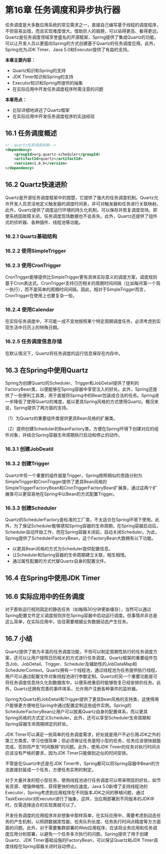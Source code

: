 # 第16章 任务调度和异步执行器

任务调度是大多数应用系统的常见需求之一，直接自己编写基于线程的调度程序，不但容易出错，而且实现难度很大。借助巨人的肩膀，可以站得更高、看得更远。Quartz是任务调度领域享誉盛名的开源框架，Spring提供了集成Quartz的功能，可以让开发人员以更面向Spring的方式创建基于Quartz的任务调度应用。此外，Spring也为JDK Timer、Java 5.0和Executor提供了有益的支持。

**本章主要内容：**

* Quartz知识和Spring的支持
* JDK Timer知识和Spring的支持
* Executor知识和Spring所提供的抽象
* 在实际应用中开发任务调度程序所需注意的问题

**本章亮点：**

* 比较详细地讲述了Quartz框架
* 在实际应用中开发任务调度程序的实战经验

## 16.1  任务调度概述

```xml
<!--quartz任务调度依赖-->
<dependency>
    <groupId>org.quartz-scheduler</groupId>
    <artifactId>quartz</artifactId>
    <version>1.8.6</version>
</dependency>
```

## 16.2 Quartz快速进阶

Quartz是开源任务调度框架中的翘楚，它提供了强大的任务调度机制。Quartz允许开发人员灵活地定义触发器的调度时间表，并可对触发器和任务进行关联映射。此外，Quartz提供了调度运行环境的持久化机制，可以保存并恢复调度现场，即使系统因故障关闭，任务调度现场数据也不会丢失。此外，Quartz还提供了组件式的侦听器、各种插件、线程池等功能。

### 16.2.1 Quartz基础结构

### 16.2.2 使用SimpleTrigger

### 16.2.3 使用CronTrigger

CronTrigger能够提供比SimpleTrigger更有具体实际意义的调度方案，调度规则基于Cron表达式。CronTrigger支持日历相关的周期时间间隔（比如每月第一个周一执行），而不是简单的周期时间间隔。因此，相对于SimpleTrigger而言，CronTrigger在使用上也要复杂一些。

### 16.2.4 使用Calendar

在实际任务调度中，不可能一成不变地按照某个特定周期调度任务，必须考虑到实现生活中日历上的特殊日期。

### 16.2.5 任务调度信息存储

在默认情况下，Quartz将任务调度的运行信息保存在内存中。

## 16.3 在Spring中使用Quartz

Spring为创建Quartz的Scheduler、Trigger和JobDetail提供了便利的FactoryBean类，以便能够在Spring容器中享受注入的好处。此外，Spring还提供了一些便利工具类，用于直接将Spring中的Bean包装成合法的任务。Spring进一步降低了使用Quartz的难度，能以更具Spring风格的方式使用Quartz。概况来说，Spring提供了两方面的支持。

（1）为Quartz的重要组件类提供更具Bean风格的扩展类。

（2）提供创建Scheduler的BeanFactory类，方便在Spring环境下创建对应的组件对象，并结合Spring容器生命周期执行启动和停止的动作。

### 16.3.1 创建JobDeatil

### 16.3.2 创建Trigger

Quartz中另一个重要的组件就是Trigger，Spring按照相似的思路分别为SimpleTrigger和CronTrigger提供了更具Bean风格的SimpleTriggerFactoryBean和CronTriggerFactoryBean扩展类，通过这两个扩展类可以更容易地在Spring中以Bean的方式配置Trigger。

### 16.3.3 创建Scheduler

Quartz的SchedulerFactory是标准的工厂类，不太适合在Spring环境下使用。此外，为了保证Scheduler能够感知Spring容器的生命周期，在Spring容器启动后，Scheduler自动开始工作，而在Spring容器关闭前，自动关闭Scheduler。为此，Spring提供了SchedulerFactoryBean，这个FactoryBean大致拥有以下功能。

* 以更具Bean风格的方式为Scheduler提供配置信息。
* 让Scheduler和Spring容器的生命周期建立关联，相生相惜。
* 通过属性配置的方式代替Quartz自身的配置文件。

## 16.4 在Spring中使用JDK Timer

## 16.6 实际应用中的任务调度

对于那些运行规则固定的静态任务（如每隔30分钟更新缓存），当然可以通过Spring配置文件定义调度规则并在Spring容器中启动运行调度。但事情并非总是这么简单，在实际应用中，往往需要根据业务数据动态产生任务。

## 16.7 小结

Quartz提供了极为丰富的任务调度功能，不但可以制定周期性执行的任务调度方案，还可以让用户按照日历相关的方式进行任务调度。Quartz框架的重要组件包含Job、JobDetail、Trigger、Scheduler及辅助性的JobDataMap和SchedulerContext。Quartz拥有一个线程池，通过线程池为任务提供执行线程，用户可以通过配置文件对象线程池进行参数定制。Quartz的另一个重要功能是可将任务调度信息持久化到数据库中，以便系统重启时能够恢复已经安排的任务。此外，Quartz还拥有完善的事件体系，允许用户注册各种事件的监听器。

Spring为Quartz的JobDetail和Trigger提供了更具Bean风格的支持类，这使得用户能够更方便地在Spring中通过配置定制这些组件实例。Spring的SchedulerFactoryBean让用户可以脱离Quartz自身的配置体系，而以更具Spring风格的方式定义Scheduler。此外，还可以享受Scheduler生命周期和Spring容器生命周期绑定的好处。

JDK Timer可以满足一些简单的任务调度需求，好处就是用户不必引用JDK之外的第三方类库，学习也很简单；但必须保证任务是短小型的任务，任务应该很快就能完成，否则将产生”时间飘移“的问题。此外，使用JDK Timer的任务对执行时间点应该没有严格的要求，因为JDK Timer只能做到近似的时间安排。

不管是在Quartz中还是在JDK Timer中，Spring都可以将Spring容器中Bean的方法直接封装成一个任务，方便任务实例的制定。

对于大量并发的短小型任务，使用线程池进行任务调度可以带来明显的好处，如节省资源、增强伸缩性、获得更快的响应速度。Java 5.0新增了支持线程池的Executor，Spring考虑到应用程序在不同版本JDK之间的移植问题，通过TaskExecutor对Executor进行了抽象，这样，当应用部署到不同版本的JDK中时，仅需选择适合的实现类就可以了。

开发任务调度的应用程序并非想象中那样简单，在实际应用中，需要考虑到动态任务的产生机制，以照顾数据库性能、任务队列长度、任务执行时间点精度等方方面面的问题。此外，对于需要集群部署的Web应用程序，应该将业务应用和任务调度应用分别部署，以避免一个任务多次执行的问题。Spring提供了用于创建Quartz、JDK Timer基础设施的FactoryBean，可以保证Quartz和JDK Timer调度线程在Spring容器关闭时自动停止。


